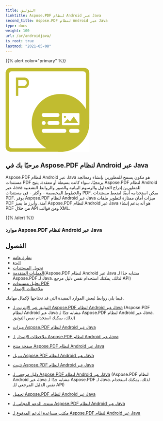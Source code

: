 ```yaml
---
title: التوثيق
linktitle: Aspose.PDF لنظام Android عبر Java
second_title: Aspose.PDF لنظام Android عبر Java
type: docs
weight: 100
url: /ar/androidjava/
is_root: true
lastmod: "2021-05-08"
---
```


{{% alert color="primary" %}}

![شعار Aspose.PDF لنظام Android عبر Java](aspose_pdf-for-android.png)

<h2>مرحبًا بك في Aspose.PDF لنظام Android عبر Java</h2>

Aspose.PDF لنظام Android عبر Java هو مكون يسمح للمطورين بإنشاء ومعالجة مستندات PDF برمجيًا، سواء كانت بسيطة أو معقدة. يتيح Aspose.PDF لنظام Android عبر Java للمطورين إدراج الجداول والرسوم البيانية والصور والروابط التشعبية والخطوط المخصصة - وأكثر - في مستندات PDF. يمكن استخدامه أيضًا لضغط مستندات PDF. يوفر Aspose.PDF لنظام Android عبر Java ميزات أمان ممتازة لتطوير ملفات PDF آمنة. وأبرز ما يميز Aspose.PDF لنظام Android عبر Java هو أنه يدعم إنشاء PDF من خلال API ومن قوالب XML.

{{% /alert %}}

<h3>موارد Aspose.PDF لنظام Android عبر Java</h3>

<h2>الفصول </h2>

- [نظرة عامة](/pdf/ar/androidjava/overview/)
- [البدء](/pdf/ar/androidjava/get-started/)
- [تحويل المستندات](/pdf/ar/androidjava/converting/)
- [العمليات المتقدمة](/pdf/ar/java/advanced-operations/)(Aspose.PDF لنظام Android عبر Java مشابه جدًا لـ Aspose.PDF لـ Java. لذلك، يمكنك استخدام نفس دليل مرجع API)
- [تحليل مستندات PDF](/pdf/ar/androidjava/parsing/)
- [ملاحظات الإصدار](https://releases.aspose.com/pdf/androidjava/release-notes/)

فيما يلي روابط لبعض الموارد المفيدة التي قد تحتاجها لإكمال مهامك.

- [التوثيق عبر الإنترنت لـ Aspose.PDF لنظام Android عبر Java](/pdf/ar/androidjava/) (Aspose.PDF لنظام Android عبر Java مشابه جدًا لـ Aspose.PDF لنظام Android عبر Java. لذلك، يمكنك استخدام نفس التوثيق)
- [ميزات Aspose.PDF لنظام Android عبر Java](/pdf/ar/androidjava/key-features/)
- [ملاحظات الإصدار لـ Aspose.PDF لنظام Android عبر Java](https://releases.aspose.com/pdf/androidjava/release-notes/)
- [صفحة منتج Aspose.PDF لنظام Android عبر Java](https://products.aspose.com/pdf/android-java)

- [تنزيل Aspose.PDF لنظام Android عبر Java](https://repository.aspose.com/webapp/#/artifacts/browse/tree/General/repo/com/aspose/aspose-pdf-android-via-java)
- [تثبيت Aspose.PDF لنظام Android عبر Java](/pdf/ar/androidjava/installation/)
- [دليل مرجعي لـ Aspose.PDF لنظام Android عبر Java](https://reference.aspose.com/java/pdf) (Aspose.PDF لنظام Android عبر Java مشابه جدًا لـ Aspose.PDF لـ Java. لذلك، يمكنك استخدام نفس الدليل المرجعي للـ API)
- [تحميل Aspose.PDF لنظام Android عبر Java](https://releases.aspose.com/pdf/androidjava/)
- [منتدى الدعم المجاني لـ Aspose.PDF لنظام Android عبر Java](https://forum.aspose.com/c/pdf)
- [مكتب مساعدة الدعم المدفوع لـ Aspose.PDF لنظام Android عبر Java](https://helpdesk.aspose.com/)